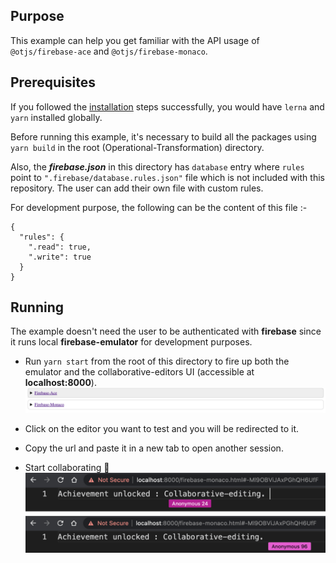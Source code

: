 ## Purpose

This example can help you get familiar with the API usage of `@otjs/firebase-ace` and `@otjs/firebase-monaco`.

## Prerequisites

If you followed the [installation](https://github.com/Progyan1997/Operational-Transformation#installation) steps successfully, you would have `lerna` and `yarn` installed globally.

Before running this example, it's necessary to build all the packages using `yarn build` in the root (Operational-Transformation) directory.

Also, the **_firebase.json_** in this directory has `database` entry where `rules` point to `".firebase/database.rules.json"` file which is not included with this repository. The user can add their own file with custom rules.

For development purpose, the following can be the content of this file :-

```
{
  "rules": {
    ".read": true,
    ".write": true
  }
}
```

## Running

The example doesn't need the user to be authenticated with **firebase** since it runs local **firebase-emulator** for development purposes.

- Run `yarn start` from the root of this directory to fire up both the emulator and the collaborative-editors UI (accessible at **localhost:8000**).
  ![Landing Page](../../.github/images/examples/collaborative-editors/LandingPage.png)

- Click on the editor you want to test and you will be redirected to it.
- Copy the url and paste it in a new tab to open another session.
- Start collaborating 🤝
  ![Firebase Monaco editor in action](../../.github/images/examples/collaborative-editors/FirebaseMonaco.png)
